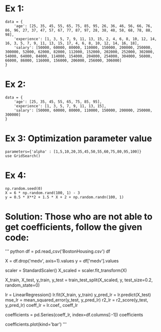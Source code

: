 # Ex 1:
    data = {
        'age': [25, 35, 45, 55, 65, 75, 85, 95, 26, 36, 46, 56, 66, 76, 86, 96, 27, 37, 47, 57, 67, 77, 87, 97, 28, 38, 48, 58, 68, 78, 88, 98],
        'experience': [1, 3, 5, 7, 9, 11, 13, 15, 2, 4, 6, 8, 10, 12, 14, 16, 3, 5, 7, 9, 11, 13, 15, 17, 4, 6, 8, 10, 12, 14, 16, 18],
        'salary': [50000, 60000, 80000, 110000, 150000, 200000, 250000, 300000, 52000, 62000, 82000, 112000, 152000, 202000, 252000, 302000, 54000, 64000, 84000, 114000, 154000, 204000, 254000, 304000, 56000, 66000, 86000, 116000, 156000, 206000, 256000, 306000]
    }


# Ex 2:
    data = {
        'age': [25, 35, 45, 55, 65, 75, 85, 95],
        'experience': [1, 3, 5, 7, 9, 11, 13, 15],
        'salary': [50000, 60000, 80000, 110000, 150000, 200000, 250000, 300000]
    }

# Ex 3: Optimization parameter value
    parameters={'alpha' : [1,5,10,20,35,45,50,55,60,75,80,95,100]}
    use GridSearch()
    
# Ex 4:

    np.random.seed(0)
    X = 6 * np.random.rand(100, 1) - 3
    y = 0.5 * X**2 + 1.5 * X + 2 + np.random.randn(100, 1)


# Solution: Those who are not able to get coefficients, follow the given code:

''' python
df = pd.read_csv('BostonHousing.csv')
df

X = df.drop('medv', axis=1).values
y = df['medv'].values

scaler = StandardScaler()
X_scaled = scaler.fit_transform(X)

X_train, X_test, y_train, y_test = train_test_split(X_scaled, y, test_size=0.2, random_state=0)

lr = LinearRegression()
lr.fit(X_train, y_train)
y_pred_lr = lr.predict(X_test)
mse_lr = mean_squared_error(y_test, y_pred_lr)
r2_lr = r2_score(y_test, y_pred_lr)
coeff_lr = lr.coef_
coeff_lr

coefficients = pd.Series(coeff_lr, index=df.columns[:-1])
coefficients

coefficients.plot(kind='bar')
'''

